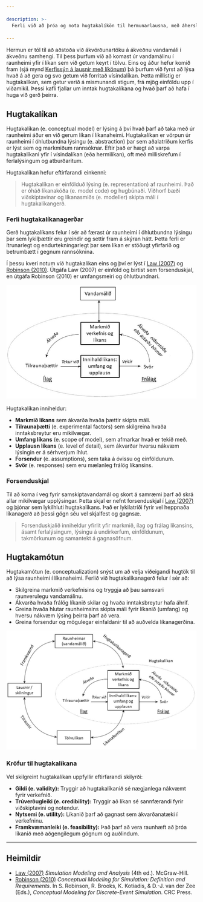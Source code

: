 ```yaml
---

description: >-
  Ferli við að þróa og nota hugtakalíkön til hermunarlausna, með áherslu á aðferðir og kröfur fyrir árangursríka líkanagerð.

---
```


Hermun er tól til að aðstoða við ákvörðunartöku á ákveðnu vandamáli í ákveðnu samhengi. Til þess
þurfum við að komast úr vandamálinu í raunheimi yfir í líkan sem við getum keyrt í tölvu. Eins og
áður hefur komið fram (sjá mynd
[Kerfissýn á lausnir með líkönum](../simulation_overview/model_development.md#mitroff-kerfissýn))
þá þurfum við fyrst að lýsa hvað á að gera og svo getum við forritað vísindalíkan. Þetta millistig
er hugtakalíkan, sem getur verið á mismunandi stigum, frá mjög einföldu upp í viðamikil. Þessi kafli
fjallar um inntak hugtakalíkana og hvað þarf að hafa í huga við gerð þeirra.

## Hugtakalíkan

Hugtakalíkan (e. conceptual model) er lýsing á því hvað þarf að taka með úr raunheimi áður en við
gerum líkan í líkanaheimi. Hugtakalíkan er vörpun úr raunheimi í óhlutbundna lýsingu (e.
abstraction) þar sem aðalatriðum kerfis er lýst sem og markmiðum rannsóknar. Eftir það er hægt að
varpa hugtakalíkani yfir í vísindalíkan (eða hermilíkan), oft með milliskrefum í 
ferlalýsingum og atburðaritum.

Hugtakalíkan hefur eftirfarandi einkenni:

> Hugtakalíkan er einfölduð lýsing (e. representation) af raunheimi.
> Það er óháð líkanakóða (e. model code) og hugbúnaði.
> Viðhorf bæði viðskiptavinar og líkanasmiðs (e. modeller) skipta máli í hugtakalíkangerð.

### Ferli hugtakalíkanagerðar

Gerð hugtakalíkans felur í sér að færast úr raunheimi í óhlutbundna lýsingu þar sem lykilþættir eru
greindir og settir fram á skýran hátt. Þetta ferli er ítrunarlegt og endurtekningarlegt þar sem
líkan er stöðugt yfirfarið og betrumbætt í gegnum rannsóknina.

Í þessu kveri notum við hugtakalíkan eins og því er lýst í [Law (2007)](#heimildir)
og [Robinson (2010)](#heimildir). Útgáfa Law (2007) er einföld og birtist sem forsenduskjal, en
útgáfa Robinson (2010) er umfangsmeiri og óhlutbundnari.

![Hugtakalíkan - þýðing höfundar úr Robinson (2010)](figs/Hugtakalikan.jpg)

Hugtakalíkan inniheldur:

- **Markmið líkans** sem ákvarða hvaða þættir skipta máli.
- **Tilraunaþætti** (e. experimental factors) sem skilgreina hvaða inntaksbreytur eru mikilvægar.
- **Umfang líkans** (e. scope of model), sem afmarkar hvað er tekið með.
- **Upplausn líkans** (e. level of detail), sem ákvarðar hversu nákvæm lýsingin er á sérhverjum
  íhlut.
- **Forsendur** (e. assumptions), sem taka á óvissu og einföldunum.
- **Svör** (e. responses) sem eru mælanleg frálög líkansins.

### Forsenduskjal

Til að koma í veg fyrir samskiptavandamál og skort á samræmi þarf að skrá allar mikilvægar
upplýsingar. Þetta skjal er nefnt forsenduskjal í [Law (2007)](#heimildir) og þjónar sem lykilhluti
hugtakalíkans. Það er lykilatriði fyrir vel heppnaða líkanagerð að þessi gögn séu vel skjalfest og
gagnsæ.

> Forsenduskjalið inniheldur yfirlit yfir markmið, ílag og frálag líkansins, ásamt ferlalýsingum,
> lýsingu á undirkerfum, einföldunum, takmörkunum og samantekt á gagnasöfnum.

## Hugtakamótun

Hugtakamótun (e. conceptualization) snýst um að velja viðeigandi hugtök til að lýsa raunheimi í
líkanaheimi. Ferlið við hugtakalíkanagerð felur í sér að:

- Skilgreina markmið verkefnisins og tryggja að þau samsvari raunverulegu vandamálinu.
- Ákvarða hvaða frálög líkanið skilar og hvaða inntaksbreytur hafa áhrif.
- Greina hvaða hlutar raunheimsins skipta máli fyrir líkanið (umfang) og hversu nákvæm lýsing þeirra
  þarf að vera.
- Greina forsendur og mögulegar einfaldanir til að auðvelda líkanagerðina.

![Hugtakalíkanagerð - þýðing höfundar úr Robinson (2010)](figs/Hugtakalikanagerd.jpg)

### Kröfur til hugtakalíkana

Vel skilgreint hugtakalíkan uppfyllir eftirfarandi skilyrði:

- **Gildi (e. validity):** Tryggir að hugtakalíkanið sé nægjanlega nákvæmt fyrir verkefnið.
- **Trúverðugleiki (e. credibility):** Tryggir að líkan sé sannfærandi fyrir viðskiptavini og
  notendur.
- **Nytsemi (e. utility):** Líkanið þarf að gagnast sem ákvarðanatæki í verkefninu.
- **Framkvæmanleiki (e. feasibility):** Það þarf að vera raunhæft að þróa líkanið með aðgengilegum
  gögnum og auðlindum.

---

## Heimildir

- [Law (2007)](#heimildir) *Simulation Modeling and Analysis* (4th ed.). McGraw-Hill.
- [Robinson (2010)](#heimildir) *Conceptual Modeling for Simulation: Definition and Requirements*.
  In S. Robinson, R. Brooks, K. Kotiadis, & D.-J. van der Zee (Eds.), *Conceptual Modeling for
  Discrete-Event Simulation*. CRC Press.